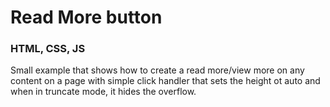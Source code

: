 # Read More button

### HTML, CSS, JS

Small example that shows how to create a read more/view more on any content on a page with simple click handler that sets the height ot auto and when in truncate mode, it hides the overflow.
